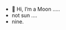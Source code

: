 - 👋 Hi, I’m a Moon .....
- not sun ....
- nine.
<!---
999moon/999moon is a ✨ special ✨ repository because its `README.md` (this file) appears on your GitHub profile.
You can click the Preview link to take a look at your changes.
--->
